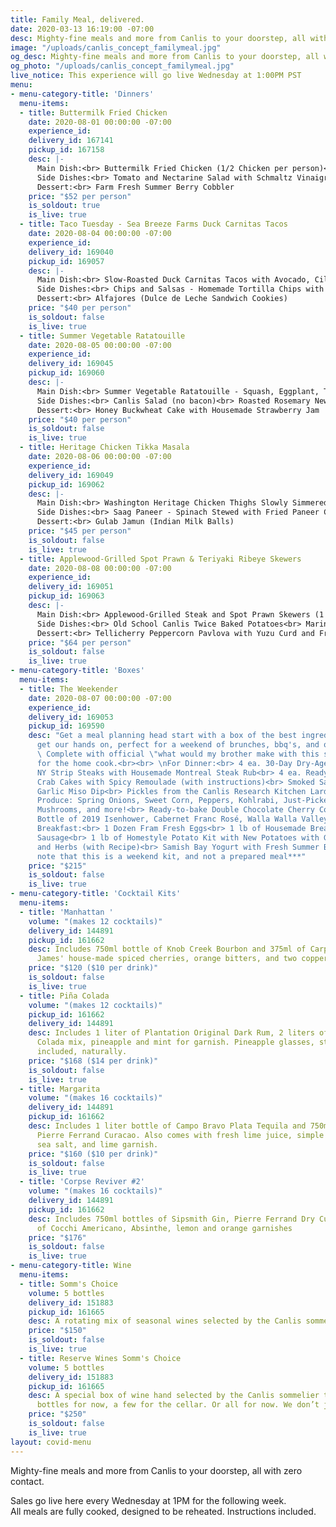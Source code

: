 ```yaml
---
title: Family Meal, delivered.
date: 2020-03-13 16:19:00 -07:00
desc: Mighty-fine meals and more from Canlis to your doorstep, all with zero contact.
image: "/uploads/canlis_concept_familymeal.jpg"
og_desc: Mighty-fine meals and more from Canlis to your doorstep, all with zero contact.
og_photo: "/uploads/canlis_concept_familymeal.jpg"
live_notice: This experience will go live Wednesday at 1:00PM PST
menu:
- menu-category-title: 'Dinners'
  menu-items:
  - title: Buttermilk Fried Chicken
    date: 2020-08-01 00:00:00 -07:00
    experience_id:
    delivery_id: 167141
    pickup_id: 167158
    desc: |-
      Main Dish:<br> Buttermilk Fried Chicken (1/2 Chicken per person)<br><br>
      Side Dishes:<br> Tomato and Nectarine Salad with Schmaltz Vinaigrette<br> Yubeshi BBQ Baked Beans<br> Jalapeno Cornbread with Big Leaf Maple Butter<br><br>
      Dessert:<br> Farm Fresh Summer Berry Cobbler
    price: "$52 per person"
    is_soldout: true
    is_live: true
  - title: Taco Tuesday - Sea Breeze Farms Duck Carnitas Tacos
    date: 2020-08-04 00:00:00 -07:00
    experience_id:
    delivery_id: 169040
    pickup_id: 169057
    desc: |-
      Main Dish:<br> Slow-Roasted Duck Carnitas Tacos with Avocado, Cilantro, and Onion on Corn Tortillas<br><br>
      Side Dishes:<br> Chips and Salsas - Homemade Tortilla Chips with Chile de Arbol Salsa (Spicy) and Roasted Tomatillo Salsa Verde (Mild)<br> Summered Black Beans with Blistered Poblano Peppers<br> Roasted Tomato and Garlic Spanish Rice<br> Elotes-Style Corn with Crema, Cilantro, Cotija, and Lime<br><br>
      Dessert:<br> Alfajores (Dulce de Leche Sandwich Cookies)
    price: "$40 per person"
    is_soldout: false
    is_live: true
  - title: Summer Vegetable Ratatouille
    date: 2020-08-05 00:00:00 -07:00
    experience_id:
    delivery_id: 169045
    pickup_id: 169060
    desc: |-
      Main Dish:<br> Summer Vegetable Ratatouille - Squash, Eggplant, Tomato, Red Peppers and Garlic slow-roasted in our wood oven and finished with Basil, Thyme, and Marjoram<br><br>
      Side Dishes:<br> Canlis Salad (no bacon)<br> Roasted Rosemary New Potatoes<br> Fresh Green Bean Salad with Shallots, Herbs, and Grenache Vinaigrette<br> Garlic and Herb Sourdough Rolls<br><br>
      Dessert:<br> Honey Buckwheat Cake with Housemade Strawberry Jam
    price: "$40 per person"
    is_soldout: false
    is_live: true
  - title: Heritage Chicken Tikka Masala
    date: 2020-08-06 00:00:00 -07:00
    experience_id:
    delivery_id: 169049
    pickup_id: 169062
    desc: |-
      Main Dish:<br> Washington Heritage Chicken Thighs Slowly Simmered in a Spiced Masala Curry<br><br>
      Side Dishes:<br> Saag Paneer - Spinach Stewed with Fried Paneer Cheese<br> Wood-Roasted Vadouvan Spiced Cauliflower with Yogurt and Mint Sauce<br> Sourdough Roti (Flatbread)<br> Turmeric Spiced Rice<br><br>
      Dessert:<br> Gulab Jamun (Indian Milk Balls)
    price: "$45 per person"
    is_soldout: false
    is_live: true
  - title: Applewood-Grilled Spot Prawn & Teriyaki Ribeye Skewers
    date: 2020-08-08 00:00:00 -07:00
    experience_id:
    delivery_id: 169051
    pickup_id: 169063
    desc: |-
      Main Dish:<br> Applewood-Grilled Steak and Spot Prawn Skewers (1 large of each) loaded with Pineapple, Onions, and Shishito Peppers and Served with Teriyaki Glaze<br><br>
      Side Dishes:<br> Old School Canlis Twice Baked Potatoes<br> Marinated Heirloom Tomatoes with Alliums, Fennel, and Blackberry Vinegar<br> Canlis Salad<br> Garlic and Herb Sourdough Rolls<br><br>
      Dessert:<br> Tellicherry Peppercorn Pavlova with Yuzu Curd and Fresh Raspberries
    price: "$64 per person"
    is_soldout: false
    is_live: true
- menu-category-title: 'Boxes'
  menu-items:
  - title: The Weekender
    date: 2020-08-07 00:00:00 -07:00
    experience_id:
    delivery_id: 169053
    pickup_id: 169590
    desc: "Get a meal planning head start with a box of the best ingredients we can
      get our hands on, perfect for a weekend of brunches, bbq's, and outdoor eating.
      \ Complete with official \"what would my brother make with this stuff\" suggestions
      for the home cook.<br><br> \nFor Dinner:<br> 4 ea. 30-Day Dry-Aged Painted Hills
      NY Strip Steaks with Housemade Montreal Steak Rub<br> 4 ea. Ready-To-Pan-Fry Dungeness
      Crab Cakes with Spicy Remoulade (with instructions)<br> Smoked Salmon and Green
      Garlic Miso Dip<br> Pickles from the Canlis Research Kitchen Larder<br> Fresh
      Produce: Spring Onions, Sweet Corn, Peppers, Kohlrabi, Just-Picked Herbs, Sno-Valley
      Mushrooms, and more!<br> Ready-to-bake Double Chocolate Cherry Cookie Dough<br>
      Bottle of 2019 Isenhower, Cabernet Franc Rosé, Walla Walla Valley<br><br>\nFor
      Breakfast:<br> 1 Dozen Fram Fresh Eggs<br> 1 lb of Housemade Breakfast Chorizo
      Sausage<br> 1 lb of Homestyle Potato Kit with New Potatoes with Garlic, Peppers,
      and Herbs (with Recipe)<br> Samish Bay Yogurt with Fresh Summer Berries and Cherries<br><br>\n***Please
      note that this is a weekend kit, and not a prepared meal***"
    price: "$215"
    is_soldout: false
    is_live: true
- menu-category-title: 'Cocktail Kits'
  menu-items:
  - title: 'Manhattan '
    volume: "(makes 12 cocktails)"
    delivery_id: 144891
    pickup_id: 161662
    desc: Includes 750ml bottle of Knob Creek Bourbon and 375ml of Carpano Antica,
      James' house-made spiced cherries, orange bitters, and two copper garnish picks.
    price: "$120 ($10 per drink)"
    is_soldout: false
    is_live: true
  - title: Piña Colada
    volume: "(makes 12 cocktails)"
    pickup_id: 161662
    delivery_id: 144891
    desc: Includes 1 liter of Plantation Original Dark Rum, 2 liters of Canlis Pina
      Colada mix, pineapple and mint for garnish. Pineapple glasses, straws and umbrellas
      included, naturally.
    price: "$168 ($14 per drink)"
    is_soldout: false
    is_live: true
  - title: Margarita
    volume: "(makes 16 cocktails)"
    delivery_id: 144891
    pickup_id: 161662
    desc: Includes 1 liter bottle of Campo Bravo Plata Tequila and 750ml bottle of
      Pierre Ferrand Curacao. Also comes with fresh lime juice, simple syrup, Jacobsen
      sea salt, and lime garnish.
    price: "$160 ($10 per drink)"
    is_soldout: false
    is_live: true
  - title: 'Corpse Reviver #2'
    volume: "(makes 16 cocktails)"
    delivery_id: 144891
    pickup_id: 161662
    desc: Includes 750ml bottles of Sipsmith Gin, Pierre Ferrand Dry Curacao and 375ml
      of Cocchi Americano, Absinthe, lemon and orange garnishes
    price: "$176"
    is_soldout: false
    is_live: true
- menu-category-title: Wine
  menu-items:
  - title: Somm's Choice
    volume: 5 bottles
    delivery_id: 151883
    pickup_id: 161665
    desc: A rotating mix of seasonal wines selected by the Canlis sommelier team.
    price: "$150"
    is_soldout: false
    is_live: true
  - title: Reserve Wines Somm's Choice
    volume: 5 bottles
    delivery_id: 151883
    pickup_id: 161665
    desc: A special box of wine hand selected by the Canlis sommelier team. A few
      bottles for now, a few for the cellar. Or all for now. We don’t judge.
    price: "$250"
    is_soldout: false
    is_live: true
layout: covid-menu
---
```


Mighty-fine meals and more from Canlis to your doorstep, all with zero contact.

Sales go live here every Wednesday at 1PM for the following week.<br> All meals are fully cooked, designed to be reheated. Instructions included.
